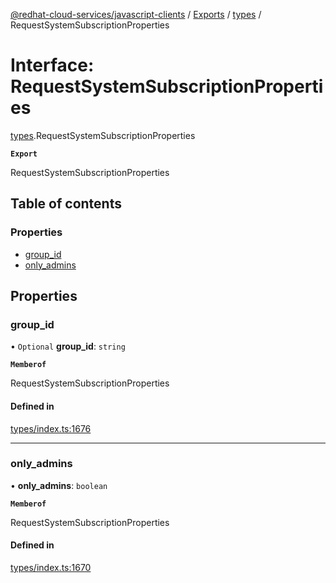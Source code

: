 [@redhat-cloud-services/javascript-clients](../README.md) / [Exports](../modules.md) / [types](../modules/types.md) / RequestSystemSubscriptionProperties

# Interface: RequestSystemSubscriptionProperties

[types](../modules/types.md).RequestSystemSubscriptionProperties

**`Export`**

RequestSystemSubscriptionProperties

## Table of contents

### Properties

- [group\_id](types.RequestSystemSubscriptionProperties.md#group_id)
- [only\_admins](types.RequestSystemSubscriptionProperties.md#only_admins)

## Properties

### group\_id

• `Optional` **group\_id**: `string`

**`Memberof`**

RequestSystemSubscriptionProperties

#### Defined in

[types/index.ts:1676](https://github.com/RedHatInsights/javascript-clients/blob/main/packages/notifications/types/index.ts#L1676)

___

### only\_admins

• **only\_admins**: `boolean`

**`Memberof`**

RequestSystemSubscriptionProperties

#### Defined in

[types/index.ts:1670](https://github.com/RedHatInsights/javascript-clients/blob/main/packages/notifications/types/index.ts#L1670)
